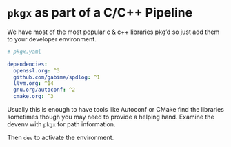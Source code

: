 # `pkgx` as part of a C/C++ Pipeline

We have most of the most popular c & c++ libraries pkg’d so just add them to
your developer environment.

```yaml
# pkgx.yaml

dependencies:
  openssl.org: ^3
  github.com/gabime/spdlog: ^1
  llvm.org: ^14
  gnu.org/autoconf: ^2
  cmake.org: ^3
```

Usually this is enough to have tools like Autoconf or CMake find the libraries
sometimes though you may need to provide a helping hand. Examine the devenv with
`pkgx` for path information.

Then `dev` to activate the environment.
